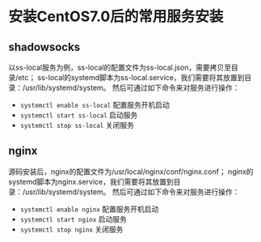# 安装CentOS7.0后的常用服务安装

## shadowsocks

以ss-local服务为例，ss-local的配置文件为ss-local.json，需要拷贝至目录/etc；
ss-local的systemd脚本为ss-local.service，我们需要将其放置到目录：/usr/lib/systemd/system。
然后可通过如下命令来对服务进行操作：
  * `systemctl enable ss-local` 配置服务开机启动
  * `systemctl start ss-local` 启动服务
  * `systemctl stop ss-local` 关闭服务

## nginx

源码安装后，nginx的配置文件为/usr/local/nginx/conf/nginx.conf；
nginx的systemd脚本为nginx.service，我们需要将其放置到目录：/usr/lib/systemd/system。
然后可通过如下命令来对服务进行操作：
  * `systemctl enable nginx` 配置服务开机启动
  * `systemctl start nginx` 启动服务
  * `systemctl stop nginx` 关闭服务
